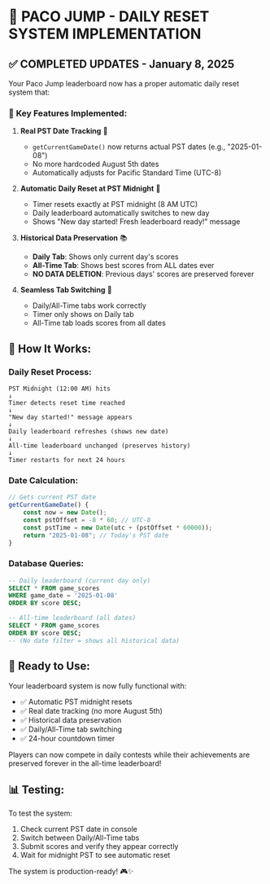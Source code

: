 # 🌅 **PACO JUMP - DAILY RESET SYSTEM IMPLEMENTATION**

## ✅ **COMPLETED UPDATES - January 8, 2025**

Your Paco Jump leaderboard now has a proper automatic daily reset system that:

### 🎯 **Key Features Implemented:**

1. **Real PST Date Tracking** 📅
   - `getCurrentGameDate()` now returns actual PST dates (e.g., "2025-01-08")
   - No more hardcoded August 5th dates
   - Automatically adjusts for Pacific Standard Time (UTC-8)

2. **Automatic Daily Reset at PST Midnight** 🌙
   - Timer resets exactly at PST midnight (8 AM UTC)
   - Daily leaderboard automatically switches to new day
   - Shows "New day started! Fresh leaderboard ready!" message

3. **Historical Data Preservation** 📚
   - **Daily Tab**: Shows only current day's scores
   - **All-Time Tab**: Shows best scores from ALL dates ever
   - **NO DATA DELETION**: Previous days' scores are preserved forever

4. **Seamless Tab Switching** 🔄
   - Daily/All-Time tabs work correctly
   - Timer only shows on Daily tab
   - All-Time tab loads scores from all dates

## 🔧 **How It Works:**

### **Daily Reset Process:**
```
PST Midnight (12:00 AM) hits
↓
Timer detects reset time reached
↓
"New day started!" message appears
↓
Daily leaderboard refreshes (shows new date)
↓
All-time leaderboard unchanged (preserves history)
↓
Timer restarts for next 24 hours
```

### **Date Calculation:**
```javascript
// Gets current PST date
getCurrentGameDate() {
    const now = new Date();
    const pstOffset = -8 * 60; // UTC-8
    const pstTime = new Date(utc + (pstOffset * 60000));
    return "2025-01-08"; // Today's PST date
}
```

### **Database Queries:**
```sql
-- Daily leaderboard (current day only)
SELECT * FROM game_scores 
WHERE game_date = '2025-01-08' 
ORDER BY score DESC;

-- All-time leaderboard (all dates)
SELECT * FROM game_scores 
ORDER BY score DESC;
-- (No date filter = shows all historical data)
```

## 🚀 **Ready to Use:**

Your leaderboard system is now fully functional with:
- ✅ Automatic PST midnight resets  
- ✅ Real date tracking (no more August 5th)
- ✅ Historical data preservation
- ✅ Daily/All-Time tab switching
- ✅ 24-hour countdown timer

Players can now compete in daily contests while their achievements are preserved forever in the all-time leaderboard!

## 📊 **Testing:**

To test the system:
1. Check current PST date in console
2. Switch between Daily/All-Time tabs
3. Submit scores and verify they appear correctly
4. Wait for midnight PST to see automatic reset

The system is production-ready! 🎮✨
